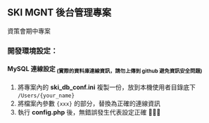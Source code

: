 ## SKI MGNT 後台管理專案
資策會期中專案

### 開發環境設定：

#### MySQL 連線設定 <sub>(實際的資料庫連線資訊，請勿上傳到 github 避免資訊安全問題)</sub>
1. 將專案內的 **ski_db_conf.ini** 複製一份，放到本機使用者目錄底下 `/Users/{your_name}`
2. 將檔案內參數 `{xxx}` 的部分，替換為正確的連線資訊
3. 執行 **config.php** 後，無錯誤發生代表設定正確 :tada::tada::tada:
